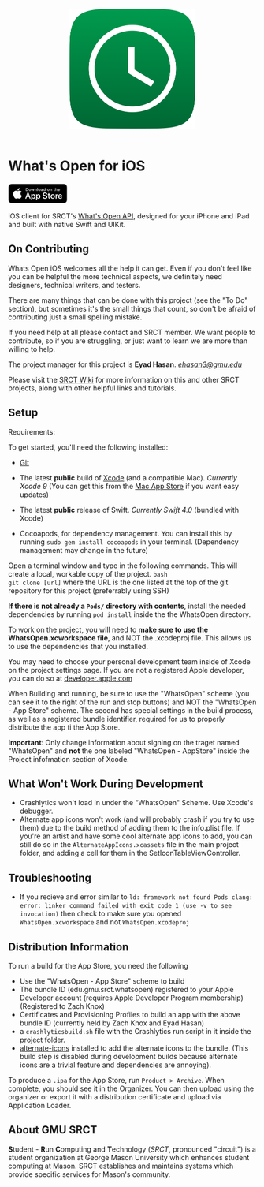 


<p align="center" class="text-center">
  <img src="WhatsOpenCurvedIcon.png" alt="What's Open app icon" />
  <br /><br />
  <h1>What's Open for iOS</h1>
  <a href="https://itunes.apple.com/us/app/whats-open-at-mason/id1331260366"><img src="AppStoreBadge.png" alt="Download on the App Store"/></a>
</p>


iOS client for SRCT's [What's Open API](https://api.srct.gmu.edu/WhatsOpen/v2/), designed for your iPhone and iPad and built with native Swift and UIKit.


On Contributing
---

Whats Open iOS  welcomes all the help it can get. Even if you don't feel like you can be helpful the more technical aspects, we definitely need designers, technical writers, and testers.

There are many things that can be done with this project (see the "To Do" section), but sometimes it's the small things that count, so don't be afraid of contributing just a small spelling mistake.

If you need help at all please contact and SRCT member. We want people to contribute, so if you are struggling, or just want to learn we are more than willing to help.

The project manager for this project is **Eyad Hasan**. *ehasan3@gmu.edu*

Please visit the [SRCT Wiki](http://wiki.srct.gmu.edu/) for more information on this and other SRCT projects, along with other helpful links and tutorials.


Setup
---

Requirements:

To get started, you'll need the following installed:
* [Git](http://git-scm.com/book/en/Getting-Started-Installing-Git)

* The latest **public** build of [Xcode](https://developer.apple.com/xcode/) (and a compatible Mac). *Currently Xcode 9* (You can get this from the [Mac App Store](https://itunes.apple.com/us/app/xcode/id497799835?mt=12) if you want easy updates)

* The latest **public** release of Swift. *Currently Swift 4.0* (bundled with Xcode)

* Cocoapods, for dependency management. You can install this by running `sudo gem install cocoapods` in your terminal. (Dependency management may change in the future)


Open a terminal window and type in the following commands. This will create a local, workable copy of the project.
  ``bash``  
  ``git clone [url]`` where the URL is the one listed at the top of the git repository for this project (preferrably using SSH)

**If there is not already a `Pods/` directory with contents**, install the needed dependencies by running
  ``pod install``
inside the the WhatsOpen directory.

To work on the project, you will need to **make sure to use the WhatsOpen.xcworkspace file**, and NOT the .xcodeproj file. This allows us to use the dependencies that you installed.

You may need to choose your personal development team inside of Xcode on the project settings page. If you are not a registered Apple developer, you can do so at [developer.apple.com](https://developer.apple.com/)

When Building and running, be sure to use the "WhatsOpen" scheme (you can see it to the right of the run and stop buttons) and NOT the "WhatsOpen - App Store" scheme. The second has special settings in the build process, as well as a registered bundle identifier, required for us to properly distribute the app ti the App Store.

**Important**: Only change information about signing on the traget named "WhatsOpen" and **not** the one labeled "WhatsOpen - AppStore" inside the Project infofmation section of Xcode.

What Won't Work During Development
---
- Crashlytics won't load in under the "WhatsOpen" Scheme. Use Xcode's debugger.
- Alternate app icons won't work (and will probably crash if you try to use them) due to the build method of adding them to the info.plist file. If you're an artist and have some cool alternate app icons to add, you can still do so in the `AlternateAppIcons.xcassets` file in the main project folder, and adding a cell for them in the SetIconTableViewController.

Troubleshooting
---
* If you recieve and error similar to ``ld: framework not found Pods
clang: error: linker command failed with exit code 1 (use -v to see invocation)`` then check to make sure you opened ``WhatsOpen.xcworkspace`` and not ``WhatsOpen.xcodeproj``

Distribution Information
---
To run a build for the App Store, you need the following
- Use the "WhatsOpen - App Store" scheme to build
- The bundle ID (edu.gmu.srct.whatsopen) registered to your Apple Developer account (requires Apple Developer Program membership) (Registered to Zach Knox)
- Certificates and Provisioning Profiles to build an app with the above bundle ID (currently held by Zach Knox and Eyad Hasan)
- a `crashlyticsbuild.sh` file with the Crashlytics run script in it inside the project folder.
- [alternate-icons](https://github.com/alexaubry/alternate-icons) installed to add the alternate icons to the bundle. (This build step is disabled during development builds because alternate icons are a trivial feature and dependencies are annoying).

To produce a `.ipa` for the App Store, run `Product > Archive`. When complete, you should see it in the Organizer. You can then upload using the organizer or export it with a distribution certificate and upload via Application Loader.

About GMU SRCT
---
**S**tudent - **R**un **C**omputing and **T**echnology (*SRCT*, pronounced "circuit") is a student organization at George Mason University which enhances student computing at Mason. SRCT establishes and maintains systems which provide specific services for Mason's community.
